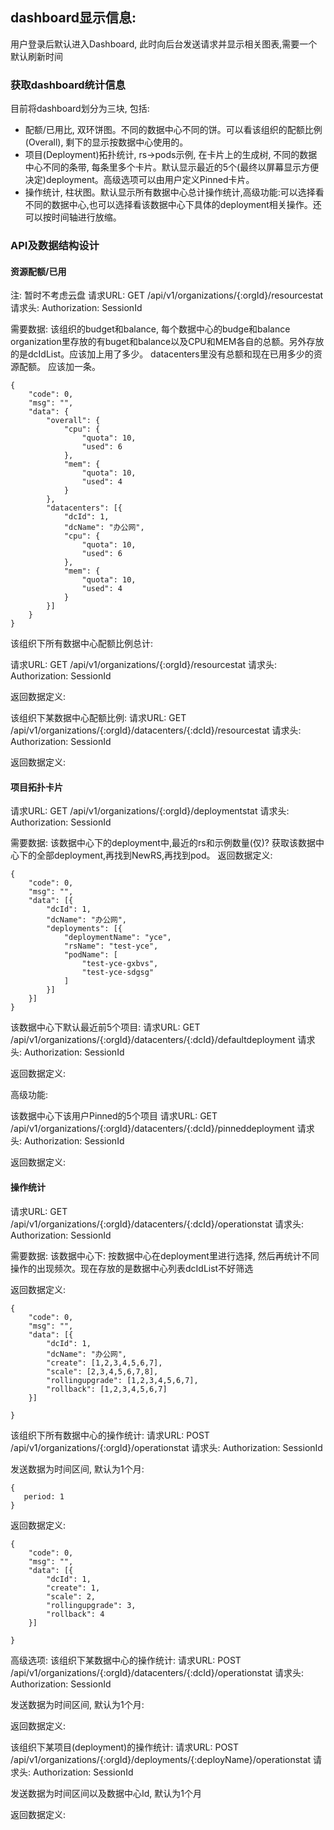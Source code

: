 dashboard显示信息:
--------
用户登录后默认进入Dashboard, 此时向后台发送请求并显示相关图表,需要一个默认刷新时间

### 获取dashboard统计信息

目前将dashboard划分为三块, 包括:

* 配额/已用比, 双环饼图。不同的数据中心不同的饼。可以看该组织的配额比例(Overall), 剩下的显示按数据中心使用的。
* 项目(Deployment)拓扑统计, rs->pods示例, 在卡片上的生成树, 不同的数据中心不同的条带, 每条里多个卡片。默认显示最近的5个(最终以屏幕显示方便决定)deployment。高级选项可以由用户定义Pinned卡片。
* 操作统计, 柱状图。默认显示所有数据中心总计操作统计,高级功能:可以选择看不同的数据中心,也可以选择看该数据中心下具体的deployment相关操作。还可以按时间轴进行放缩。

### API及数据结构设计

#### 资源配额/已用
注: 暂时不考虑云盘
请求URL: GET /api/v1/organizations/{:orgId}/resourcestat
请求头: Authorization: SessionId

需要数据: 该组织的budget和balance, 每个数据中心的budge和balance
organization里存放的有buget和balance以及CPU和MEM各自的总额。另外存放的是dcIdList。应该加上用了多少。
datacenters里没有总额和现在已用多少的资源配额。 应该加一条。
```
{
    "code": 0,
    "msg": "",
    "data": {
        "overall": {
            "cpu": {
                "quota": 10,
                "used": 6
            }, 
            "mem": {
                "quota": 10,
                "used": 4
            }
        },
        "datacenters": [{
            "dcId": 1,
            "dcName": "办公网",
            "cpu": {
                "quota": 10,
                "used": 6
            }, 
            "mem": {
                "quota": 10,
                "used": 4
            }
        }]
    }
}
```



该组织下所有数据中心配额比例总计:

请求URL: GET /api/v1/organizations/{:orgId}/resourcestat
请求头: Authorization: SessionId

返回数据定义:

该组织下某数据中心配额比例:
请求URL: GET /api/v1/organizations/{:orgId}/datacenters/{:dcId}/resourcestat
请求头: Authorization: SessionId

返回数据定义:

#### 项目拓扑卡片
请求URL: GET /api/v1/organizations/{:orgId}/deploymentstat
请求头: Authorization: SessionId

需要数据: 该数据中心下的deployment中,最近的rs和示例数量(仅)?
获取该数据中心下的全部deployment,再找到NewRS,再找到pod。
返回数据定义:
```
{
    "code": 0,
    "msg": "",
    "data": [{
        "dcId": 1,
        "dcName": "办公网",
        "deployments": [{
            "deploymentName": "yce",
            "rsName": "test-yce",
            "podName": [
                "test-yce-gxbvs",
                "test-yce-sdgsg"
            ] 
        }]
    }]
}
```




该数据中心下默认最近前5个项目:
请求URL: GET /api/v1/organizations/{:orgId}/datacenters/{:dcId}/defaultdeployment
请求头: Authorization: SessionId

返回数据定义:

高级功能:

该数据中心下该用户Pinned的5个项目
请求URL: GET /api/v1/organizations/{:orgId}/datacenters/{:dcId}/pinneddeployment
请求头: Authorization: SessionId

返回数据定义:


#### 操作统计
请求URL: GET /api/v1/organizations/{:orgId}/datacenters/{:dcId}/operationstat
请求头: Authorization: SessionId

需要数据: 该数据中心下: 
按数据中心在deployment里进行选择, 然后再统计不同操作的出现频次。现在存放的是数据中心列表dcIdList不好筛选


返回数据定义:
```
{
    "code": 0,
    "msg": "",
    "data": [{
        "dcId": 1,
        "dcName": "办公网",
        "create": [1,2,3,4,5,6,7],
        "scale": [2,3,4,5,6,7,8],
        "rollingupgrade": [1,2,3,4,5,6,7],
        "rollback": [1,2,3,4,5,6,7]
    }]

}
```


该组织下所有数据中心的操作统计:
请求URL: POST /api/v1/organizations/{:orgId}/operationstat
请求头: Authorization: SessionId

发送数据为时间区间, 默认为1个月:
```
{
   period: 1 
}
```

返回数据定义:
```
{
    "code": 0,
    "msg": "",
    "data": [{
        "dcId": 1,
        "create": 1,
        "scale": 2,
        "rollingupgrade": 3,
        "rollback": 4
    }]

}
```


高级选项:
该组织下某数据中心的操作统计:
请求URL: POST /api/v1/organizations/{:orgId}/datacenters/{:dcId}/operationstat
请求头: Authorization: SessionId

发送数据为时间区间, 默认为1个月:

返回数据定义:

该组织下某项目(deployment)的操作统计:
请求URL: POST /api/v1/organizations/{:orgId}/deployments/{:deployName}/operationstat
请求头: Authorization: SessionId

发送数据为时间区间以及数据中心Id, 默认为1个月

返回数据定义:



